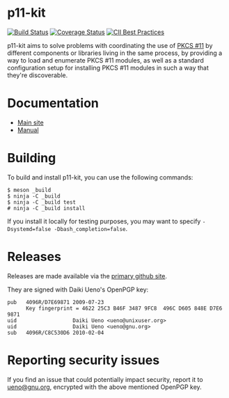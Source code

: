 # p11-kit

[![Build Status](https://travis-ci.org/p11-glue/p11-kit.svg?branch=master)](https://travis-ci.org/p11-glue/p11-kit) [![Coverage Status](https://img.shields.io/coveralls/p11-glue/p11-kit.svg)](https://coveralls.io/r/p11-glue/p11-kit) [![CII Best Practices](https://bestpractices.coreinfrastructure.org/projects/1627/badge)](https://bestpractices.coreinfrastructure.org/en/projects/1627)

p11-kit aims to solve problems with coordinating the use of [PKCS #11]
by different components or libraries living in the same process, by
providing a way to load and enumerate PKCS #11 modules, as well as a
standard configuration setup for installing PKCS #11 modules in such a
way that they're discoverable.

# Documentation

 * [Main site](https://p11-glue.github.io/p11-glue/p11-kit.html)
 * [Manual](https://p11-glue.github.io/p11-glue/p11-kit/manual/)

# Building

To build and install p11-kit, you can use the following commands:

```console
$ meson _build
$ ninja -C _build
$ ninja -C _build test
# ninja -C _build install
```

If you install it locally for testing purposes, you may want to
specify `-Dsystemd=false -Dbash_completion=false`.

# Releases

Releases are made available via the [primary github site](https://github.com/p11-glue/p11-kit/releases).

They are signed with Daiki Ueno's OpenPGP key:

```
pub   4096R/D7E69871 2009-07-23
      Key fingerprint = 4622 25C3 B46F 3487 9FC8  496C D605 848E D7E6 9871
uid                  Daiki Ueno <ueno@unixuser.org>
uid                  Daiki Ueno <ueno@gnu.org>
sub   4096R/C8C530D6 2010-02-04
```

# Reporting security issues

If you find an issue that could potentially impact security, report it
to ueno@gnu.org, encrypted with the above mentioned OpenPGP key.

[PKCS #11]: https://en.wikipedia.org/wiki/PKCS_11

